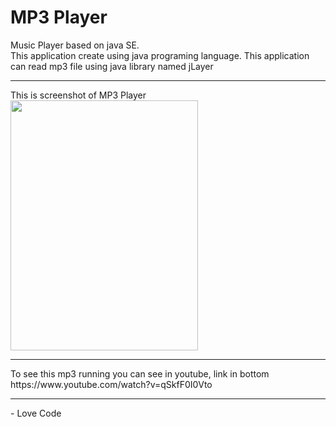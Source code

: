 # MP3 Player
Music Player based on java SE.<br/>
This application create using java programing language.
This application can read mp3 file using java library named jLayer
<hr/>
This is screenshot of MP3 Player<br/>
<img src="https://4.bp.blogspot.com/-d9NsAkp0kSM/WMp6rs3TgxI/AAAAAAAAASY/3ay5Rkozd7wGz-rT_56yBz0oo5a5ckI2ACLcB/s640/mp3player.png" height="400" width="300">
<hr/>
To see this mp3 running you can see in youtube, link in bottom<br/>
https://www.youtube.com/watch?v=qSkfF0I0Vto
<br/><hr/>
- Love Code
